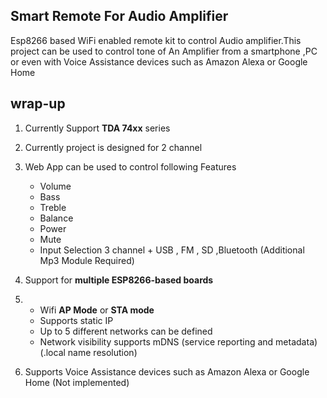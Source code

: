 ## Smart Remote For Audio Amplifier 
Esp8266 based WiFi enabled remote kit to control Audio amplifier.This project can be used to control tone of An Amplifier from a smartphone ,PC or even with Voice Assistance devices such as Amazon Alexa or Google Home 

## wrap-up

 1. Currently Support **TDA 74xx**  series 
 2. Currently project is designed for 2 channel 
 3. Web App  can be used to control following Features
    - Volume 
    - Bass 
    - Treble
    - Balance 
    - Power 
    - Mute 
    - Input Selection 3 channel + USB , FM , SD ,Bluetooth (Additional Mp3 Module Required)
 4. Support for **multiple ESP8266-based boards**
 5. -   Wifi  **AP Mode**  or  **STA mode**
    -   Supports static IP
    -   Up to 5 different networks can be defined
    -   Network visibility supports mDNS (service reporting and metadata)  (.local name resolution)
    
 6.  Supports Voice Assistance devices such as Amazon Alexa or Google Home (Not implemented)
 

